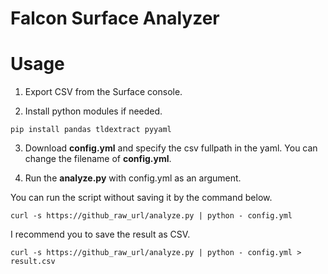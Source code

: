 # Falcon Surface Analyzer

# Usage

1. Export CSV from the Surface console.
  
2. Install python modules if needed.
```shell
pip install pandas tldextract pyyaml
``` 
  
3. Download **config.yml** and specify the csv fullpath in the yaml. You can change the filename of **config.yml**.  
  
4. Run the **analyze.py** with config.yml as an argument.
  
You can run the script without saving it by the command below.
```shell
curl -s https://github_raw_url/analyze.py | python - config.yml
```
  
I recommend you to save the result as CSV.
```shell
curl -s https://github_raw_url/analyze.py | python - config.yml > result.csv
```
